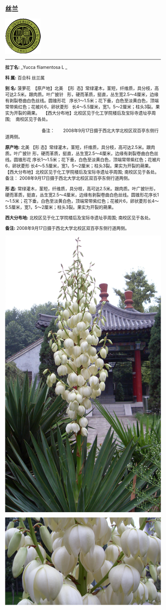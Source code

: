 ## 丝兰

![西北大学校园网络植物志](../JPG/nwu.gif)

---

**拉丁名:**  _Yucca fliamentosa L _

**科 属:** 百合科 丝兰属

**别 名:** 菠萝花
 【原产地】北美
 【形  态】常绿灌木，茎短，纤维质，具分枝，高可达2.5米。跟肉质。叶广披针
  形，硬而革质，挺直，丛生宽2.5～4厘米，边缘有剥裂卷曲白色丝线。圆锥形花
  序长1～1.5米；花下垂，白色至淡黄白色，顶端常带紫红色；花被片6，卵状菱形
  长4～5.5厘米，宽1，5～2厘米；柱头3裂。果实为开裂的蒴果。
  【西大分布地】北校区见于化工学院楼后及宝际寺遗址亭周围;
   南校区见于各处。
                                                                                                                                                              备注：
      2008年9月17日摄于西北大学北校区双百亭东侧行道两侧。

**原产地:** 北美
【形 态】常绿灌木，茎短，纤维质，具分枝，高可达2.5米。跟肉质。叶广披针
 形，硬而革质，挺直，丛生宽2.5～4厘米，边缘有剥裂卷曲白色丝线。圆锥形花
 序长1～1.5米；花下垂，白色至淡黄白色，顶端常带紫红色；花被片6，卵状菱形
 长4～5.5厘米，宽1，5～2厘米；柱头3裂。果实为开裂的蒴果。
 【西大分布地】北校区见于化工学院楼后及宝际寺遗址亭周围;
 南校区见于各处。
 备注：
 2008年9月17日摄于西北大学北校区双百亭东侧行道两侧。

**形  态:** 常绿灌木，茎短，纤维质，具分枝，高可达2.5米。跟肉质。叶广披针形，硬而革质，挺直，丛生宽2.5～4厘米，边缘有剥裂卷曲白色丝线。圆锥形花序长1～1.5米；花下垂，白色至淡黄白色，顶端常带紫红色；花被片6，卵状菱形长4～5.5厘米，宽1，5～2厘米；柱头3裂。果实为开裂的蒴果。

**西大分布地:** 北校区见于化工学院楼后及宝际寺遗址亭周围; 南校区见于各处。 

**备注:** 2008年9月17日摄于西北大学北校区双百亭东侧行道两侧。

![丝兰](../JPG/丝兰.JPG) 

![丝兰](../JPG/丝兰1.JPG) 

